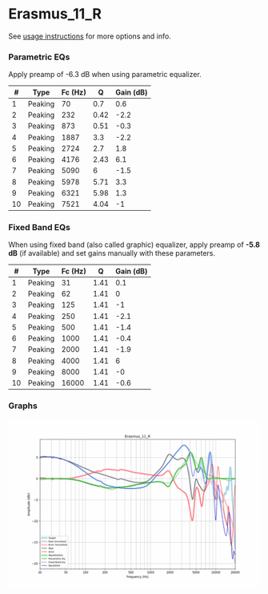 # Erasmus_11_R
See [usage instructions](https://github.com/jaakkopasanen/AutoEq#usage) for more options and info.

### Parametric EQs
Apply preamp of -6.3 dB when using parametric equalizer.

|   # | Type    |   Fc (Hz) |    Q |   Gain (dB) |
|-----|---------|-----------|------|-------------|
|   1 | Peaking |        70 | 0.7  |         0.6 |
|   2 | Peaking |       232 | 0.42 |        -2.2 |
|   3 | Peaking |       873 | 0.51 |        -0.3 |
|   4 | Peaking |      1887 | 3.3  |        -2.2 |
|   5 | Peaking |      2724 | 2.7  |         1.8 |
|   6 | Peaking |      4176 | 2.43 |         6.1 |
|   7 | Peaking |      5090 | 6    |        -1.5 |
|   8 | Peaking |      5978 | 5.71 |         3.3 |
|   9 | Peaking |      6321 | 5.98 |         1.3 |
|  10 | Peaking |      7521 | 4.04 |        -1   |

### Fixed Band EQs
When using fixed band (also called graphic) equalizer, apply preamp of **-5.8 dB** (if available) and set gains manually with these parameters.

|   # | Type    |   Fc (Hz) |    Q |   Gain (dB) |
|-----|---------|-----------|------|-------------|
|   1 | Peaking |        31 | 1.41 |         0.1 |
|   2 | Peaking |        62 | 1.41 |         0   |
|   3 | Peaking |       125 | 1.41 |        -1   |
|   4 | Peaking |       250 | 1.41 |        -2.1 |
|   5 | Peaking |       500 | 1.41 |        -1.4 |
|   6 | Peaking |      1000 | 1.41 |        -0.4 |
|   7 | Peaking |      2000 | 1.41 |        -1.9 |
|   8 | Peaking |      4000 | 1.41 |         6   |
|   9 | Peaking |      8000 | 1.41 |        -0   |
|  10 | Peaking |     16000 | 1.41 |        -0.6 |

### Graphs
![](./Erasmus_11_R.png)
